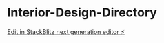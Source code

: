 # Interior-Design-Directory

[Edit in StackBlitz next generation editor ⚡️](https://stackblitz.com/~/github.com/PDXinteriorDesign/Interior-Design-Directory)